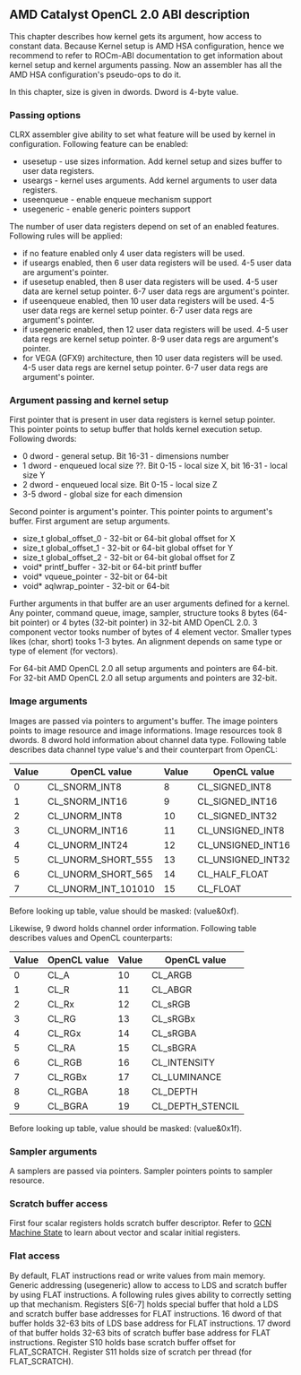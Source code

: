 ## AMD Catalyst OpenCL 2.0 ABI description

This chapter describes how kernel gets its argument, how access to constant data. Because
Kernel setup is AMD HSA configuration, hence we recommend to refer to ROCm-ABI documentation
to get information about kernel setup and kernel arguments passing. Now an assembler has
all the AMD HSA configuration's pseudo-ops to do it.

In this chapter, size is given in dwords. Dword is 4-byte value.

### Passing options

CLRX assembler give ability to set what feature will be used by kernel in configuration.
Following feature can be enabled:

* usesetup - use sizes information. Add kernel setup and sizes buffer
to user data registers.
* useargs - kernel uses arguments. Add kernel arguments to user data registers.
* useenqueue - enable enqueue mechanism support
* usegeneric - enable generic pointers support

The number of user data registers depend on set of an enabled features. Following rules will
be applied:

* if no feature enabled only 4 user data registers will be used.
* if useargs enabled, then 6 user data registers will be used. 4-5 user data are
argument's pointer.
* if usesetup enabled, then 8 user data registers will be used. 4-5 user data are kernel
setup pointer. 6-7 user data regs are argument's pointer.
* if useenqueue enabled, then 10 user data registers will be used. 4-5 user data regs
are kernel setup pointer. 6-7 user data regs are argument's pointer.
* if usegeneric enabled, then 12 user data registers will be used. 4-5 user data regs
are kernel setup pointer. 8-9 user data regs are argument's pointer.
* for VEGA (GFX9) architecture, then 10 user data registers will be used. 4-5 user data regs
are kernel setup pointer. 6-7 user data regs are argument's pointer.

### Argument passing and kernel setup

First pointer that is present in user data registers is kernel setup pointer.
This pointer points to setup buffer that holds kernel execution setup. Following
dwords:

* 0 dword - general setup. Bit 16-31 - dimensions number
* 1 dword - enqueued local size ??. Bit 0-15 - local size X, bit 16-31 - local size Y
* 2 dword - enqueued local size. Bit 0-15 - local size Z
* 3-5 dword - global size for each dimension

Second pointer is argument's pointer. This pointer points to argument's buffer.
First argument are setup arguments.

* size_t global_offset_0 - 32-bit or 64-bit global offset for X
* size_t global_offset_1 - 32-bit or 64-bit global offset for Y
* size_t global_offset_2 - 32-bit or 64-bit global offset for Z
* void* printf_buffer - 32-bit or 64-bit printf buffer
* void* vqueue_pointer - 32-bit or 64-bit
* void* aqlwrap_pointer - 32-bit or 64-bit

Further arguments in that buffer are an user arguments defined for a kernel. Any pointer,
command queue, image, sampler, structure tooks 8 bytes (64-bit pointer) or
4 bytes (32-bit pointer) in 32-bit AMD OpenCL 2.0.
3 component vector tooks number of bytes  of 4 element vector.
Smaller types likes (char, short) tooks 1-3 bytes. An alignment depends on same type
or type of element (for vectors).

For 64-bit AMD OpenCL 2.0 all setup arguments and pointers are 64-bit.
For 32-bit AMD OpenCL 2.0 all setup arguments and pointers are 32-bit.

### Image arguments

Images are passed via pointers to argument's buffer. The image pointers points to
image resource and image informations. Image resources took 8 dwords. 8 dword hold
information about channel data type. Following table describes data channel type value's
and their counterpart from OpenCL:

 Value | OpenCL value          | Value | OpenCL value
-------|-----------------------|-------|-----------------------
 0     | CL_SNORM_INT8         | 8     | CL_SIGNED_INT8
 1     | CL_SNORM_INT16        | 9     | CL_SIGNED_INT16 
 2     | CL_UNORM_INT8         | 10    | CL_SIGNED_INT32
 3     | CL_UNORM_INT16        | 11    | CL_UNSIGNED_INT8
 4     | CL_UNORM_INT24        | 12    | CL_UNSIGNED_INT16
 5     | CL_UNORM_SHORT_555    | 13    | CL_UNSIGNED_INT32
 6     | CL_UNORM_SHORT_565    | 14    | CL_HALF_FLOAT
 7     | CL_UNORM_INT_101010   | 15    | CL_FLOAT

Before looking up table, value should be masked: (value&0xf).

Likewise, 9 dword holds channel order information. Following table describes values and
OpenCL counterparts:

 Value | OpenCL value | Value  | OpenCL value 
-------|--------------|--------|------------------
 0     | CL_A         |  10    | CL_ARGB
 1     | CL_R         |  11    | CL_ABGR
 2     | CL_Rx        |  12    | CL_sRGB
 3     | CL_RG        |  13    | CL_sRGBx
 4     | CL_RGx       |  14    | CL_sRGBA
 5     | CL_RA        |  15    | CL_sBGRA
 6     | CL_RGB       |  16    | CL_INTENSITY
 7     | CL_RGBx      |  17    | CL_LUMINANCE
 8     | CL_RGBA      |  18    | CL_DEPTH
 9     | CL_BGRA      |  19    | CL_DEPTH_STENCIL

Before looking up table, value should be masked: (value&0x1f).

### Sampler arguments

A samplers are passed via pointers. Sampler pointers points to sampler resource.

### Scratch buffer access

First four scalar registers holds scratch buffer descriptor. Refer to
[GCN Machine State](GcnState) to learn about vector and scalar initial registers.

### Flat access

By default, FLAT instructions read or write values from main memory.
Generic addressing (usegeneric) allow to access to LDS and scratch buffer by using
FLAT instructions. A following rules gives ability to correctly setting up that mechanism.
Registers S[6-7] holds special buffer that hold a LDS and scratch buffer base addresses for
FLAT instructions.
16 dword of that buffer holds 32-63 bits of LDS base address for FLAT instructions.
17 dword of that buffer holds 32-63 bits of scratch buffer base address for
FLAT instructions.
Register S10 holds base scratch buffer offset for FLAT_SCRATCH. Register S11 holds
size of scratch per thread (for FLAT_SCRATCH).
